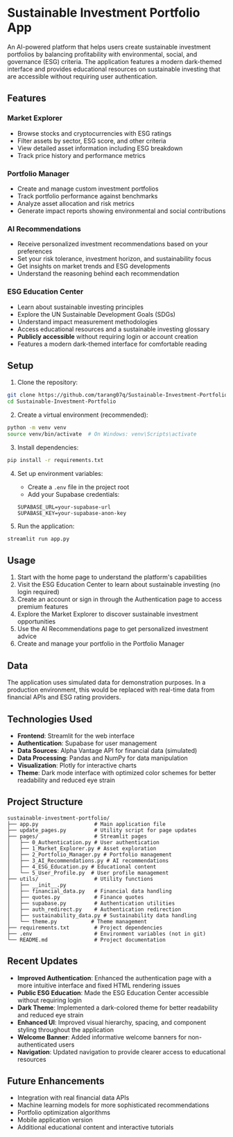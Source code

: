 # Sustainable Investment Portfolio App

An AI-powered platform that helps users create sustainable investment portfolios by balancing profitability with environmental, social, and governance (ESG) criteria. The application features a modern dark-themed interface and provides educational resources on sustainable investing that are accessible without requiring user authentication.

## Features

### Market Explorer
- Browse stocks and cryptocurrencies with ESG ratings
- Filter assets by sector, ESG score, and other criteria
- View detailed asset information including ESG breakdown
- Track price history and performance metrics

### Portfolio Manager
- Create and manage custom investment portfolios
- Track portfolio performance against benchmarks
- Analyze asset allocation and risk metrics
- Generate impact reports showing environmental and social contributions

### AI Recommendations
- Receive personalized investment recommendations based on your preferences
- Set your risk tolerance, investment horizon, and sustainability focus
- Get insights on market trends and ESG developments
- Understand the reasoning behind each recommendation

### ESG Education Center
- Learn about sustainable investing principles
- Explore the UN Sustainable Development Goals (SDGs)
- Understand impact measurement methodologies
- Access educational resources and a sustainable investing glossary
- **Publicly accessible** without requiring login or account creation
- Features a modern dark-themed interface for comfortable reading

## Setup

1. Clone the repository:
```bash
git clone https://github.com/tarang07q/Sustainable-Investment-Portfolio.git
cd Sustainable-Investment-Portfolio
```

2. Create a virtual environment (recommended):
```bash
python -m venv venv
source venv/bin/activate  # On Windows: venv\Scripts\activate
```

3. Install dependencies:
```bash
pip install -r requirements.txt
```

4. Set up environment variables:
   - Create a `.env` file in the project root
   - Add your Supabase credentials:
   ```
   SUPABASE_URL=your-supabase-url
   SUPABASE_KEY=your-supabase-anon-key
   ```

5. Run the application:
```bash
streamlit run app.py
```

## Usage

1. Start with the home page to understand the platform's capabilities
2. Visit the ESG Education Center to learn about sustainable investing (no login required)
3. Create an account or sign in through the Authentication page to access premium features
4. Explore the Market Explorer to discover sustainable investment opportunities
5. Use the AI Recommendations page to get personalized investment advice
6. Create and manage your portfolio in the Portfolio Manager

## Data

The application uses simulated data for demonstration purposes. In a production environment, this would be replaced with real-time data from financial APIs and ESG rating providers.

## Technologies Used

- **Frontend**: Streamlit for the web interface
- **Authentication**: Supabase for user management
- **Data Sources**: Alpha Vantage API for financial data (simulated)
- **Data Processing**: Pandas and NumPy for data manipulation
- **Visualization**: Plotly for interactive charts
- **Theme**: Dark mode interface with optimized color schemes for better readability and reduced eye strain

## Project Structure

```
sustainable-investment-portfolio/
├── app.py                  # Main application file
├── update_pages.py         # Utility script for page updates
├── pages/                  # Streamlit pages
│   ├── 0_Authentication.py # User authentication
│   ├── 1_Market_Explorer.py # Asset exploration
│   ├── 2_Portfolio_Manager.py # Portfolio management
│   ├── 3_AI_Recommendations.py # AI recommendations
│   ├── 4_ESG_Education.py # Educational content
│   └── 5_User_Profile.py  # User profile management
├── utils/                  # Utility functions
│   ├── __init__.py
│   ├── financial_data.py   # Financial data handling
│   ├── quotes.py           # Finance quotes
│   ├── supabase.py         # Authentication utilities
│   ├── auth_redirect.py    # Authentication redirection
│   ├── sustainability_data.py # Sustainability data handling
│   └── theme.py           # Theme management
├── requirements.txt        # Project dependencies
├── .env                    # Environment variables (not in git)
└── README.md               # Project documentation
```

## Recent Updates

- **Improved Authentication**: Enhanced the authentication page with a more intuitive interface and fixed HTML rendering issues
- **Public ESG Education**: Made the ESG Education Center accessible without requiring login
- **Dark Theme**: Implemented a dark-colored theme for better readability and reduced eye strain
- **Enhanced UI**: Improved visual hierarchy, spacing, and component styling throughout the application
- **Welcome Banner**: Added informative welcome banners for non-authenticated users
- **Navigation**: Updated navigation to provide clearer access to educational resources

## Future Enhancements

- Integration with real financial data APIs
- Machine learning models for more sophisticated recommendations
- Portfolio optimization algorithms
- Mobile application version
- Additional educational content and interactive tutorials
